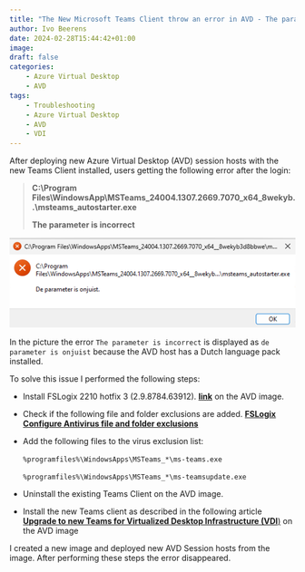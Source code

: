 ```yaml
---
title: "The New Microsoft Teams Client throw an error in AVD - The parameter is incorrect"
author: Ivo Beerens
date: 2024-02-28T15:44:42+01:00
image: 
draft: false
categories:
    - Azure Virtual Desktop
    - AVD
tags:
    - Troubleshooting
    - Azure Virtual Desktop
    - AVD
    - VDI
---
```


After deploying new Azure Virtual Desktop (AVD) session hosts with the new Teams Client installed, users getting the following error after the login:

> **C:\Program Files\WindowsApp\MSTeams_24004.1307.2669.7070_x64_8wekyb..\msteams_autostarter.exe**
>
> **The parameter is incorrect**

![newsletter](images/Screenshot%202024-02-28%20101737.png)

In the picture the error `The parameter is incorrect` is displayed as `de parameter is onjuist` because the AVD host has a Dutch language pack installed.

To solve this issue I performed the following steps:
- Install FSLogix 2210 hotfix 3 (2.9.8784.63912). [**link**](https://learn.microsoft.com/en-us/fslogix/overview-release-notes#fslogix-2210-hotfix-3-29878463912) on the AVD image.
- Check if the following file and folder exclusions are added. [**FSLogix Configure Antivirus file and folder exclusions**](https://learn.microsoft.com/en-us/fslogix/overview-prerequisites#configure-antivirus-file-and-folder-exclusions)
- Add the following files to the virus exclusion list:

    `%programfiles%\WindowsApps\MSTeams_*\ms-teams.exe`

    `%programfiles%\WindowsApps\MSTeams_*\ms-teamsupdate.exe`
- Uninstall the existing Teams Client on the AVD image.
- Install the new Teams client as described in the following article [**Upgrade to new Teams for Virtualized Desktop Infrastructure (VDI**)](https://learn.microsoft.com/en-us/microsoftteams/new-teams-vdi-requirements-deploy) on the AVD image

I created a new image and deployed new AVD Session hosts from the image. After performing these steps the error disappeared.
